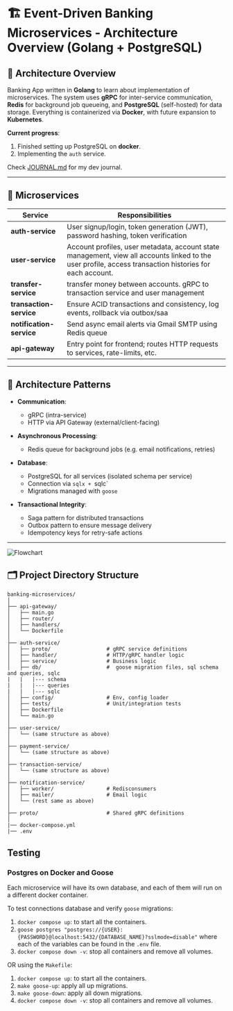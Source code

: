 # 🏗️ Event-Driven Banking Microservices - Architecture Overview (Golang + PostgreSQL)

## 📌 Architecture Overview

Banking App written in **Golang** to learn about implementation of microservices. The system uses **gRPC** for inter-service communication, **Redis** for background job queueing, and **PostgreSQL** (self-hosted) for data storage. Everything is containerized via **Docker**, with future expansion to **Kubernetes**.

**Current progress**: 

1. Finished setting up PostgreSQL on **docker**.
2. Implementing the `auth` service.

Check [JOURNAL.md](./JOURNAL.md) for my dev journal.

---

## 🧩 Microservices

| Service                   | Responsibilities                                                                 |
|---------------------------|-----------------------------------------------------------------------------------|
| **auth-service**          | User signup/login, token generation (JWT), password hashing, token verification   |
| **user-service**          | Account profiles, user metadata, account state management, view all accounts linked to the user profile, access transaction histories for each account.                         |
| **transfer-service**      | transfer money between accounts. gRPC to transaction service and user management    |
| **transaction-service**   | Ensure ACID transactions and consistency, log events, rollback via outbox/saa|
| **notification-service**  | Send async email alerts via Gmail SMTP using Redis queue                       |
| **api-gateway**           | Entry point for frontend; routes HTTP requests to services, rate-limits, etc.     |

---

## 🧱 Architecture Patterns

- **Communication**:  
  - gRPC (intra-service)  
  - HTTP via API Gateway (external/client-facing)

- **Asynchronous Processing**:  
  - Redis queue for background jobs (e.g. email notifications, retries)

- **Database**:  
  - PostgreSQL for all services (isolated schema per service)
  - Connection via `sqlx + `sqlc`  
  - Migrations managed with `goose`

- **Transactional Integrity**:  
  - Saga pattern for distributed transactions  
  - Outbox pattern to ensure message delivery  
  - Idempotency keys for retry-safe actions

---


![Flowchart](https://www.mermaidchart.com/raw/48a2029d-139d-4572-b015-3b6bcbcac784?theme=light&version=v0.1&format=svg)

## 🗂️ Project Directory Structure

```text
banking-microservices/
│
├── api-gateway/
│   ├── main.go
│   ├── router/
│   ├── handlers/
│   └── Dockerfile
│
├── auth-service/
│   ├── proto/                  # gRPC service definitions
│   ├── handler/                # HTTP/gRPC handler logic
│   ├── service/                # Business logic
│   ├── db/                     #  goose migration files, sql schema and queries, sqlc
|   |   |--- schema
|   |   |--- queries
|   |   |--- sqlc 
│   ├── config/                 # Env, config loader
│   ├── tests/                  # Unit/integration tests
│   ├── Dockerfile
│   └── main.go
│
├── user-service/
│   └── (same structure as above)
│
├── payment-service/
│   └── (same structure as above)
│
├── transaction-service/
│   └── (same structure as above)
│
├── notification-service/
│   ├── worker/                 # Redisconsumers
│   ├── mailer/                 # Email logic
│   └── (rest same as above)
│
├── proto/                      # Shared gRPC definitions
│
|── docker-compose.yml
|── .env

```


## Testing

### Postgres on Docker and Goose

Each microservice will have its own database, and each of them will run on a different docker container.

To test connections database and verify `goose` migrations:

1. `docker compose up`: to start all the containers.
2. `goose postgres "postgres://{USER}:{PASSWORD}@localhost:5432/{DATABASE_NAME}?sslmode=disable"` where each of the variables can be found in the `.env` file.
3. `docker compose down -v`: stop all containers and remove all volumes.

OR using the `Makefile`:
1. `docker compose up`: to start all the containers.
2. `make goose-up`: apply all up migrations.
3. `make goose-down`: apply all down migrations.
4. `docker compose down -v`: stop all containers and remove all volumes.
